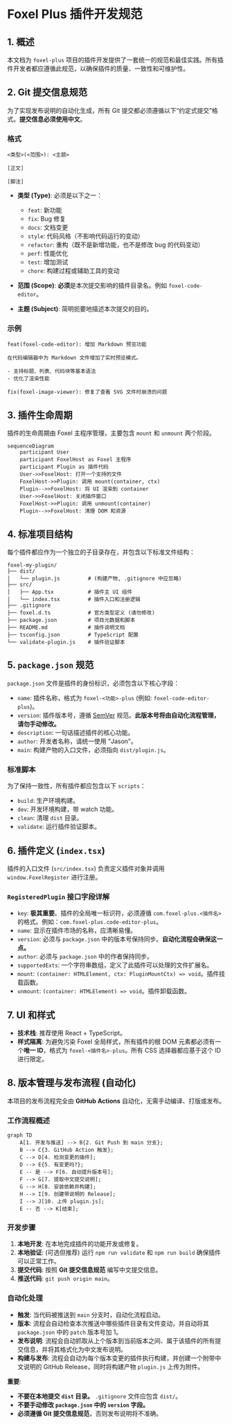 # Foxel Plus 插件开发规范

## 1. 概述

本文档为 `foxel-plus` 项目的插件开发提供了一套统一的规范和最佳实践。所有插件开发者都应遵循此规范，以确保插件的质量、一致性和可维护性。

## 2. Git 提交信息规范

为了实现发布说明的自动化生成，所有 Git 提交都必须遵循以下“约定式提交”格式。**提交信息必须使用中文**。

### 格式

```
<类型>(<范围>): <主题>

[正文]

[脚注]
```

*   **类型 (Type)**: 必须是以下之一：
    *   `feat`: 新功能
    *   `fix`: Bug 修复
    *   `docs`: 文档变更
    *   `style`: 代码风格（不影响代码运行的变动）
    *   `refactor`: 重构（既不是新增功能，也不是修改 bug 的代码变动）
    *   `perf`: 性能优化
    *   `test`: 增加测试
    *   `chore`: 构建过程或辅助工具的变动

*   **范围 (Scope)**: **必须**是本次提交影响的插件目录名。例如 `foxel-code-editor`。

*   **主题 (Subject)**: 简明扼要地描述本次提交的目的。

### 示例

```
feat(foxel-code-editor): 增加 Markdown 预览功能

在代码编辑器中为 Markdown 文件增加了实时预览模式。

- 支持标题、列表、代码块等基本语法
- 优化了渲染性能
```

```
fix(foxel-image-viewer): 修复了查看 SVG 文件时崩溃的问题
```

## 3. 插件生命周期

插件的生命周期由 Foxel 主程序管理，主要包含 `mount` 和 `unmount` 两个阶段。

```mermaid
sequenceDiagram
    participant User
    participant FoxelHost as Foxel 主程序
    participant Plugin as 插件代码
    User->>FoxelHost: 打开一个支持的文件
    FoxelHost->>Plugin: 调用 mount(container, ctx)
    Plugin-->>FoxelHost: 将 UI 渲染到 container
    User->>FoxelHost: 关闭插件窗口
    FoxelHost->>Plugin: 调用 unmount(container)
    Plugin-->>FoxelHost: 清理 DOM 和资源
```

## 4. 标准项目结构

每个插件都应作为一个独立的子目录存在，并包含以下标准文件结构：

```
foxel-my-plugin/
├── dist/
│   └── plugin.js         # (构建产物, .gitignore 中应忽略)
├── src/
│   ├── App.tsx           # 插件主 UI 组件
│   └── index.tsx         # 插件入口和注册逻辑
├── .gitignore
├── foxel.d.ts            # 官方类型定义 (请勿修改)
├── package.json          # 项目元数据和脚本
├── README.md             # 插件说明文档
├── tsconfig.json         # TypeScript 配置
└── validate-plugin.js    # 插件验证脚本
```

## 5. `package.json` 规范

`package.json` 文件是插件的身份标识，必须包含以下核心字段：

*   `name`: 插件名称，格式为 `foxel-<功能>-plus` (例如: `foxel-code-editor-plus`)。
*   `version`: 插件版本号，遵循 [SemVer](https://semver.org/) 规范。**此版本号将由自动化流程管理，请勿手动修改。**
*   `description`: 一句话描述插件的核心功能。
*   `author`: 开发者名称，请统一使用 "Jason"。
*   `main`: 构建产物的入口文件，必须指向 `dist/plugin.js`。

### 标准脚本

为了保持一致性，所有插件都应包含以下 `scripts`：

*   `build`: 生产环境构建。
*   `dev`: 开发环境构建，带 watch 功能。
*   `clean`: 清理 `dist` 目录。
*   `validate`: 运行插件验证脚本。

## 6. 插件定义 (`index.tsx`)

插件的入口文件 (`src/index.tsx`) 负责定义插件对象并调用 `window.FoxelRegister` 进行注册。

### `RegisteredPlugin` 接口字段详解

*   `key`: **极其重要**。插件的全局唯一标识符，必须遵循 `com.foxel-plus.<插件名>` 的格式。例如：`com.foxel-plus.code-editor-plus`。
*   `name`: 显示在插件市场的名称，应清晰易懂。
*   `version`: 必须与 `package.json` 中的版本号保持同步。**自动化流程会确保这一点。**
*   `author`: 必须与 `package.json` 中的作者保持同步。
*   `supportedExts`: 一个字符串数组，定义了此插件可以处理的文件扩展名。
*   `mount`: `(container: HTMLElement, ctx: PluginMountCtx) => void`。插件挂载函数。
*   `unmount`: `(container: HTMLElement) => void`。插件卸载函数。

## 7. UI 和样式

*   **技术栈**: 推荐使用 React + TypeScript。
*   **样式隔离**: 为避免污染 Foxel 全局样式，所有插件的根 DOM 元素都必须有一个**唯一 ID**，格式为 `foxel-<插件名>-plus`。所有 CSS 选择器都应基于这个 ID 进行限定。

## 8. 版本管理与发布流程 (自动化)

本项目的发布流程完全由 **GitHub Actions** 自动化，无需手动编译、打版或发布。

### 工作流程概述

```mermaid
graph TD
    A[1. 开发与推送] --> B{2. Git Push 到 main 分支};
    B --> C{3. GitHub Action 触发};
    C --> D[4. 检测变更的插件];
    D --> E{5. 有变更吗?};
    E -- 是 --> F[6. 自动提升版本号];
    F --> G[7. 提取中文提交说明];
    G --> H[8. 安装依赖并构建];
    H --> I[9. 创建带说明的 Release];
    I --> J[10. 上传 plugin.js];
    E -- 否 --> K[结束];
```

### 开发步骤

1.  **本地开发**: 在本地完成插件的功能开发或修复。
2.  **本地验证**: (可选但推荐) 运行 `npm run validate` 和 `npm run build` 确保插件可以正常工作。
3.  **提交代码**: 按照 **Git 提交信息规范** 编写中文提交信息。
4.  **推送代码**: `git push origin main`。

### 自动化处理

*   **触发**: 当代码被推送到 `main` 分支时，自动化流程启动。
*   **版本**: 流程会自动检查本次推送中哪些插件目录有文件变动，并自动将其 `package.json` 中的 `patch` 版本号加 1。
*   **发布说明**: 流程会自动抓取从上个版本到当前版本之间、属于该插件的所有提交信息，并将其格式化为中文发布说明。
*   **构建与发布**: 流程会自动为每个版本变更的插件执行构建，并创建一个附带中文说明的 GitHub Release，同时将构建产物 `plugin.js` 上传为附件。

**重要**:
*   **不要在本地提交 `dist` 目录。** `.gitignore` 文件应包含 `dist/`。
*   **不要手动修改 `package.json` 中的 `version` 字段。**
*   **必须遵循 Git 提交信息规范**，否则发布说明将不准确。